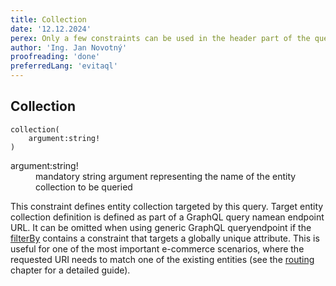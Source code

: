 ```yaml
---
title: Collection
date: '12.12.2024'
perex: Only a few constraints can be used in the header part of the query. Collection defines the target entity collection for the query.
author: 'Ing. Jan Novotný'
proofreading: 'done'
preferredLang: 'evitaql'
---
```


## Collection

```evitaql-syntax
collection(
    argument:string!
)
```

<dl>
    <dt>argument:string!</dt>
    <dd>
        mandatory string argument representing the name of the entity collection to be queried
    </dd>
</dl>

<LS to="e,j,c">This constraint defines entity collection targeted by this query.</LS>
<LS to="g,r">Target entity collection definition is defined as part of <LS to="g">a GraphQL query name</LS><LS to="r">an endpoint URL</LS>.</LS>
It can be omitted <LS to="g,r">when using generic <LS to="g">GraphQL query</LS><LS to="r">endpoint</LS></LS>
if the [filterBy](../basics#filter-by) contains a constraint that targets a globally unique attribute.
This is useful for one of the most important e-commerce scenarios, where the requested URI needs to match one of the
existing entities (see the [routing](../../solve/routing.md) chapter for a detailed guide).
